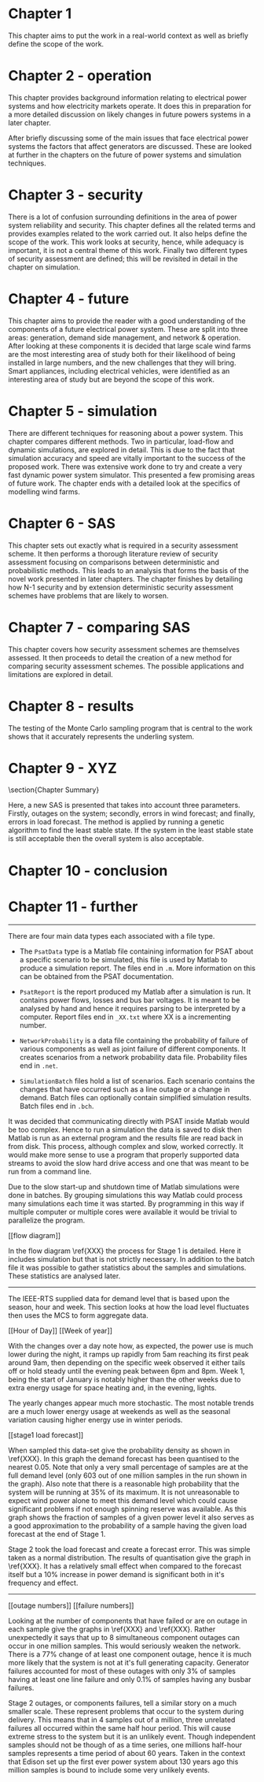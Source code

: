 

Chapter 1
====

This chapter aims to put the work in a real-world context as well as
briefly define the scope of the work. 

Chapter 2 - operation
====

This chapter provides background information relating to electrical power systems and how electricity markets operate. It does this in preparation for a more detailed discussion on likely changes in future powers systems in a later chapter. 

After briefly discussing some of the main issues that face electrical power systems the factors that affect generators are discussed. These are looked at further in the chapters on the future of power systems and simulation techniques. 

Chapter 3 - security
====

There is a lot of confusion surrounding definitions in the area of power system reliability and security. This chapter defines all the related terms and provides examples related to the work carried out. It also helps define the scope of the work. This work looks at security, hence, while adequacy is important, it is not a central theme of this work. Finally two different types of security assessment are defined; this will be revisited in detail in the chapter on simulation.

Chapter 4 - future
====

This chapter aims to provide the reader with a good understanding of the components of a future electrical power system. These are split into three areas: generation, demand side management, and network & operation. After looking at these components it is decided that large scale wind farms are the most interesting area of study both for their likelihood of being installed in large numbers, and the new challenges that they will bring. Smart appliances, including electrical vehicles, were identified as an interesting area of study but are beyond the scope of this work.

Chapter 5 - simulation
====

There are different techniques for reasoning about a power system. This chapter compares different methods. Two in particular, load-flow and dynamic simulations, are explored in detail. This is due to the fact that simulation accuracy and speed are vitally important to the success of the proposed work. There was extensive work done to try and create a very fast dynamic power system simulator. This presented a few promising areas of future work. The chapter ends with a detailed look at the specifics of modelling wind farms. 

Chapter 6 - SAS
====

This chapter sets out exactly what is required in a security assessment scheme. It then performs a thorough literature review of security assessment focusing on comparisons between deterministic and probabilistic methods. This leads to an analysis that forms the basis of the novel work presented in later chapters. The chapter finishes by detailing how N-1 security and by extension deterministic security assessment schemes have problems that are likely to worsen. 

Chapter 7 - comparing SAS
====

This chapter covers how security assessment schemes are themselves assessed. It then proceeds to detail the creation of a new method for comparing security assessment schemes. The possible applications and limitations are explored in detail. 

Chapter 8 - results
====

The testing of the Monte Carlo sampling program that is central to the work shows that it accurately represents the underling system. 

Chapter 9 - XYZ
====

\section{Chapter Summary}

Here, a new SAS is presented that takes into account three parameters. Firstly, outages on the system; secondly, errors in wind forecast; and finally, errors in load forecast. The method is applied by running a genetic algorithm to find the least stable state. If the system in the least stable state is still acceptable then the overall system is also acceptable. 

Chapter 10 - conclusion
====


Chapter 11 - further
====


------------------------------



There are four main data types each associated with a file type. 

 + The `PsatData` type is a Matlab file containing information for PSAT about a specific scenario to be simulated, this file is used by Matlab to produce a simulation report. The files end in `.m`. More information on this can be obtained from the PSAT documentation. 

 + `PsatReport` is the report produced my Matlab after a simulation is run. It contains power flows, losses and bus bar voltages. It is meant to be analysed by hand and hence it requires parsing to be interpreted by a computer. Report files end in `_XX.txt` where XX is a incrementing number. 

 + `NetworkProbability` is a data file containing the probability of failure of various components as well as joint failure of different components. It creates scenarios from a network probability data file. Probability files end in `.net`. 

 + `SimulationBatch` files hold a list of scenarios. Each scenario contains the changes that have occurred such as a line outage or a change in demand. Batch files can optionally contain simplified simulation results. Batch files end in `.bch`.

It was decided that communicating directly with PSAT inside Matlab would be too complex. Hence to run a simulation the data is saved to disk then Matlab is run as an external program and the results file are read back in from disk. This process, although complex and slow, worked correctly. It would make more sense to use a program that properly supported data streams to avoid the slow hard drive access and one that was meant to be run from a command line.

Due to the slow start-up and shutdown time of Matlab simulations were done in batches. By grouping simulations this way Matlab could process many simulations each time it was started. By programming in this way if multiple computer or multiple cores were available it would be trivial to parallelize the program.

[[flow diagram]]

In the flow diagram \ref{XXX} the process for Stage 1 is detailed. Here it includes simulation but that is not strictly necessary. In addition to the batch file it was possible to gather statistics about the samples and simulations. These statistics are analysed later.

---------------------------------------------


The IEEE-RTS supplied data for demand level that is based upon the season, hour and week. This section looks at how the load level fluctuates then uses the MCS to form aggregate data. 

[[Hour of Day]]
[[Week of year]]

With the changes over a day note how, as expected, the power use is much lower during the night, it ramps up rapidly from 5am reaching its first peak around 9am, then depending on the specific week observed it either tails off or hold steady until the evening peak between 6pm and 8pm. Week 1, being the start of January is notably higher than the other weeks due to extra energy usage for space heating and, in the evening, lights. 

The yearly changes appear much more stochastic. The most notable trends are a much lower energy usage at weekends as well as the seasonal variation causing higher energy use in winter periods. 

[[stage1 load forecast]]

When sampled this data-set give the probability density as shown in \ref{XXX}. In this graph the demand forecast has been quantised to the nearest 0.05. Note that only a very small percentage of samples are at the full demand level (only 603 out of one million samples in the run shown in the graph). Also note that there is a reasonable high probability that the system will be running at 35% of its maximum. It is not unreasonable to expect wind power alone to meet this demand level which could cause significant problems if not enough spinning reserve was available. As this graph shows the fraction of samples of a given power level it also serves as a good approximation to the probability of a sample having the given load forecast at the end of Stage 1. 

Stage 2 took the load forecast and create a forecast error. This was simple taken as a normal distribution. The results of quantisation give the graph in \ref{XXX}. It has a relatively small effect when compared to the forecast itself but a 10\% increase in power demand is significant both in it's frequency and effect.


---------------------------------------------

[[outage numbers]]
[[failure numbers]]

Looking at the number of components that have failed or are on outage in each sample give the graphs in \ref{XXX} and \ref{XXX}. Rather unexpectedly it says that up to 8 simultaneous component outages can occur in one million samples. This would seriously weaken the network. There is a 77\% change of at least one component outage, hence it is much more likely that the system is not at it's full generating capacity. Generator failures accounted for most of these outages with only 3\% of samples having at least one line failure and only 0.1\% of samples having any busbar failures. 

Stage 2 outages, or components failures, tell a similar story on a much smaller scale. These represent problems that occur to the system during delivery. This means that in 4 samples out of a million, three unrelated failures all occurred within the same half hour period. This will cause extreme stress to the system but it is an unlikely event. Though independent samples should not be though of as a time series, one millions half-hour samples represents a time period of about 60 years. Taken in the context that Edison set up the first ever power system about 130 years ago this million samples is bound to include some very unlikely events. 




